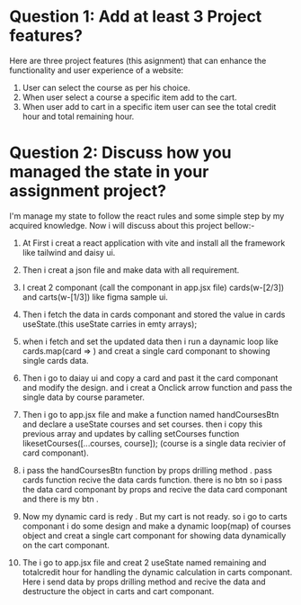 # Question 1: Add at least 3 Project features?

Here are three project features (this asignment) that can enhance the functionality and user experience of a website:

1. User can select the course as per his choice.
2. When user select a course a specific item add to the cart.
3. When user add to cart in a specific item user  can see the total credit hour and total remaining hour.

# Question 2: Discuss how you managed the state in your assignment project?

I'm manage my state to follow the react rules and some simple step by my acquired knowledge. Now i will discuss about this project bellow:-

1. At First i creat a react application with vite and install all the framework like tailwind and daisy ui. 

2. Then i creat a json file and make data with all requirement. 

3. I creat 2 componant (call the componant in app.jsx file) cards(w-[2/3]) and carts(w-[1/3]) like figma sample ui.

4. Then i fetch the data in cards componant and stored the value in cards useState.(this useState carries in emty arrays);

5. when i fetch and set the updated data then i run a daynamic loop like 
cards.map(card => <Card></card>) and creat a single card componant to showing single cards data.

6. Then i go to daiay ui and copy a card and past it the card componant and modify the design. and i creat a Onclick arrow function and pass the single data by course parameter. 

7. Then i go to app.jsx file and make a function named handCoursesBtn and declare a useState courses and set courses. then i copy this previous array and updates by calling setCourses function 
likesetCourses([...courses, course]);   (course is a single data recivier of card componant).

8. i pass the handCoursesBtn function by props drilling method . pass cards function recive the data cards function. there is no btn so i pass the data card componant by props and recive the data card componant and there is my btn .

9. Now my dynamic card is redy . But my cart is not ready. so i go to carts componant i do some design and make a dynamic loop(map) of courses object and creat a single cart componant for showing data dynamically on the cart componant.

10. The i go to app.jsx file and creat 2 useState named remaining and totalcredit hour for handling the dynamic calculation in carts componant. Here i send data by props drilling method and recive the data and destructure the object in carts and cart componant.

